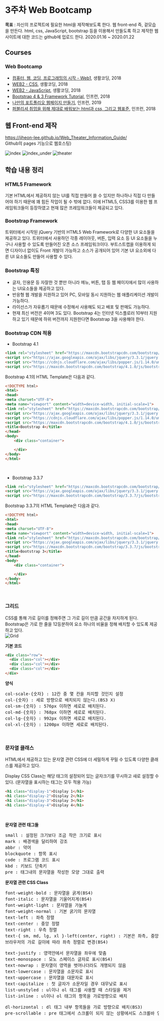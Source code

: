 3주차 Web Bootcamp
=========================

**목표** : 자신의 프로젝트에 필요한 html을 제작해보도록 한다. 웹 front-end 즉, 겉모습을 만든다. html, css, JavaScript, bootstrap 등을 이용해서 만들도록 하고 제작한 웹사이트에 대한 코드는 github에 업로드 한다. 2020.01.16 ~ 2020.01.22

Courses
-------

### Web Bootcamp
- [컴퓨터, 웹, 코딩, 프로그래밍의 시작 - Web1](https://www.inflearn.com/course/%EC%BB%B4%ED%93%A8%ED%84%B0-%EC%9B%B9-%EC%BD%94%EB%94%A9-%ED%94%84%EB%A1%9C%EA%B7%B8%EB%9E%98%EB%B0%8D-%EC%8B%9C%EC%9E%91-web-1), 생활코딩, 2018
- [WEB2 - CSS](https://www.inflearn.com/course/%EC%83%9D%ED%99%9C%EC%BD%94%EB%94%A9%EC%9D%98-web2%EC%8B%9C%EB%A6%AC%EC%A6%88), 생활코딩, 2018
- [WEB2 - JavaScript](https://www.inflearn.com/course/web2-javascript), 생활코딩, 2018
- [Bootstrap 4 & 3 Framework Tutorial](https://www.inflearn.com/course/bootstrap-2#), 인프런, 2018
- [나만의 포트폴리오 웹페이지 만들기](https://www.inflearn.com/course/%ED%8F%AC%ED%8A%B8%ED%8F%B4%EB%A6%AC%EC%98%A4#), 인프런, 2019
- [퍼블리셔 취업을 위해 제대로 배워보는 html과 css, 그리고 웹표준](https://www.inflearn.com/course/html-css-webazit), 인프런, 2018

웹 Front-end 제작
-----------------
https://jiheon-lee.github.io/Web_Theater_Information_Guide/ <br>Github의 pages 기능으로 웹호스팅)

![index](https://user-images.githubusercontent.com/48443734/73118522-a724b100-3f98-11ea-917b-df5f9773262b.PNG)
![index_under](https://user-images.githubusercontent.com/48443734/73118523-a7bd4780-3f98-11ea-90d5-97f1392a6202.PNG)
![theater](https://user-images.githubusercontent.com/48443734/73118524-a7bd4780-3f98-11ea-8b8c-5d909d14874c.PNG)

학습 내용 정리
-------------
### HTML5 Framework
기본 HTML에서 제공하지 않는 UI를 직접 만들어 쓸 수 있지만 하나하나 직접 다 만들어야 하기 때문에 꽤 힘든 작업이 될 수 밖에 없다. 이에 HTML5, CSS3를 이용한 웹 프레임워크들이 등장하였고 현재 많은 프레임워크들이 제공되고 있다.<br>

### Bootstrap Framework
트위터에서 시작된 jQuery 기반의 HTML5 Web Framework로 다양한 UI 요소들을 제공하고 있다. 트위터에서 사용하던 각종 레이아웃, 버튼, 입력 요소 등 UI 요소들을 누구나 사용할 수 있도록 만들어진 오픈 소스 프레임워크이다. 부트스트랩을 이용하게 되면 디자이너 없이도 Front 개발이 가능하고 소스가 공개되어 있어 기본 UI 요소외에 다른 UI 요소들도 만들어 사용할 수 있다.<br>

### Bootstrap 특징
- 글자, 인용문 등 자잘한 것 뿐만 아니라 메뉴, 버튼, 탭 등 웹 페이지에서 많이 사용하는 UI요소들을 제공하고 있다.
- 반응형 웹 개발을 지원하고 있어 PC, 모바일 동시 지원하는 웹 애플리케이션 개발이 가능하다.
- 라이선스가 자유롭기 때문에 수정해서 사용해도 되고 배포 및 판매도 가능하다.
- 현재 최신 버전은 4이며 3도 있다. Bootstrap 4는 인터넷 익스플로러 10부터 지원하고 있기 때문에 하위 버전까지 지원한다면 Bootstrap 3을 사용해야 한다.<br>

### Bootstrap CDN 적용
- Bootstrap 4.1
```html
<link rel="stylesheet" href="https://maxcdn.bootstrapcdn.com/bootstrap/4.1.0/css/bootstrap.min.css">
<script src="https://ajax.googleapis.com/ajax/libs/jquery/3.3.1/jquery.min.js"></script>
<script src="https://cdnjs.cloudflare.com/ajax/libs/popper.js/1.14.0/umd/popper.min.js"></script>
<script src="https://maxcdn.bootstrapcdn.com/bootstrap/4.1.0/js/bootstrap.min.js"></script>
```
Bootstrap 4.1의 HTML Template은 다음과 같다.
```html
<!DOCTYPE html>
<html>
<head>
<meta charset="UTF-8">
<meta name="viewport" content="width=device-width, initial-scale=1">
<link rel="stylesheet" href="https://maxcdn.bootstrapcdn.com/bootstrap/4.1.0/css/bootstrap.min.css">
<script src="https://ajax.googleapis.com/ajax/libs/jquery/3.3.1/jquery.min.js"></script>
<script src="https://cdnjs.cloudflare.com/ajax/libs/popper.js/1.14.0/umd/popper.min.js"></script>
<script src="https://maxcdn.bootstrapcdn.com/bootstrap/4.1.0/js/bootstrap.min.js"></script>
<title>Bootstrap 4</title>
</head>
<body>
	<div class="container">

	</div>
</body>
</html>
```

<br>

- Bootstrap 3.3.7
```html
<link rel="stylesheet" href="https://maxcdn.bootstrapcdn.com/bootstrap/3.3.7/css/bootstrap.min.css">
<script src="https://ajax.googleapis.com/ajax/libs/jquery/3.3.1/jquery.min.js"></script>
<script src="https://maxcdn.bootstrapcdn.com/bootstrap/3.3.7/js/bootstrap.min.js"></script>
```
Bootstrap 3.3.7의 HTML Template은 다음과 같다.
```html
<!DOCTYPE html>
<html>
<head>
<meta charset="UTF-8">
<meta name="viewport" content="width=device-width, initial-scale=1">
<link rel="stylesheet" href="https://maxcdn.bootstrapcdn.com/bootstrap/3.3.7/css/bootstrap.min.css">
<script src="https://ajax.googleapis.com/ajax/libs/jquery/3.3.1/jquery.min.js"></script>
<script src="https://maxcdn.bootstrapcdn.com/bootstrap/3.3.7/js/bootstrap.min.js"></script>
<title>Bootstrap 3</title>
</head>
<body>
	<div class="container">

	</div>
</body>
</html>
```

<br>

### 그리드
CSS를 통해 가로 길이를 정해주면 그 가로 길이 만큼 공간을 차지하게 된다. Bootstrap은 가로 한 줄을 12등분하여 요소 하나의 비율을 정해 배치할 수 있도록 제공하고 있다.<br>
![Grid](https://user-images.githubusercontent.com/48443734/73048429-753e1c80-3ebc-11ea-863e-f3294e84e524.PNG)

**기본 코드**
```html
<div class="row">
  <div class="col"></div>
  <div class="col"></div>
  <div class="col"></div>
</div>
```
**양식**
<pre>col-scale-{숫자} : 12칸 중 몇 칸을 차지할 것인지 설정
col-{숫자} : 세로 방향으로 배치되지 않는다.(BS3 X)
col-sm-{숫자} : 576px 이하면 세로로 배치된다.
col-md-{숫자} : 768px 이하면 세로로 배치된다.
col-lg-{숫자} : 992px 이하면 세로로 배치된다.
col-xl-{숫자} : 1200px 이하면 세로로 배치된다.</pre><br>

### 문자열 클래스
HTML에서 제공하고 있는 문자열 관련 CSS에 더 세밀하게 꾸밀 수 있도록 다양한 클래스를 제공하고 있다.

Display CSS Class는 해당 태그의 설정되어 있는 글자크기를 무시하고 새로 설정할 수 있다. (문자열을 표시하는 태그는 모두 적용 가능)
```html
<h1 class="display-1">Display 1</h1>
<h1 class="display-2">Display 2</h1>
<h1 class="display-3">Display 3</h1>
<h1 class="display-4">Display 4</h1>
```

<br>

**문자열 관련 태그들**
<pre>small : 설정된 크기보다 조금 작은 크기로 표시
mark : 배경색을 달리하여 강조
abbr : 약어
blockquote : 항목 표시
code : 프로그램 코드 표시
kbd : 키보드 단축키
pre : 태그내의 문자열을 작성한 모양 그대로 출력</pre>

**문자열 관련 CSS Class**
<pre>font-weight-bold : 문자열을 굵게(BS4)
font-italic : 문자열을 기울어지게(BS4)
font-weight-light : 문자열을 가늘게
font-weight-normal : 기본 굵기의 문자열
text-left : 좌측 정렬
text-center : 중앙 정렬
text-right : 우측 정렬
text-{ sm, md, lg, xl }-left(center, right) : 기본은 좌측, 중앙, 우측에 정렬 되지만
브라우저의 가로 길이에 따라 좌측 정렬로 변경(BS4)

text-justify : 영역안에서 문자열을 좌우에 맞춤
text-monospace : 모노 스페이스 글자로 표시(BS4)
text-nowrap : 문자열이 영역을 벗어나더라도 개행되지 않음
text-lowercase : 문자열을 소문자로 표시
text-uppercase : 문자열을 대문자로 표시
text-capitalize : 첫 글자가 소문자일 경우 대무낮로 표시
list-unstyled : ul이나 ol 태그를 사용할 때 스타일을 제거
list-inline : ul이나 ol 태그의 항목을 가로방향으로 배치

dl-horizontal : dl 태그 내부 항목들을 가로 방향으로 배치(BS3)
pre-scrollable : pre 태그에서 스크롤이 되지 않는 상황에서도 스크롤바 영역을 표시</pre>
